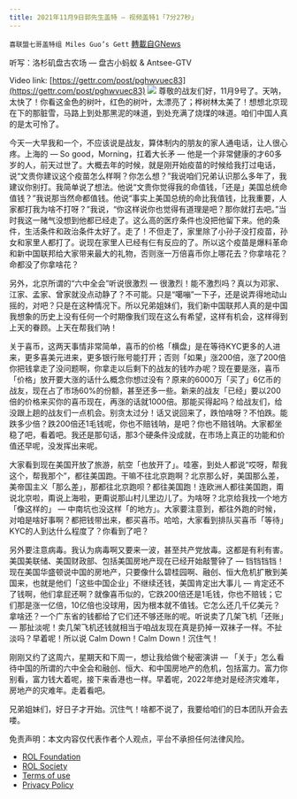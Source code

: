 ```yaml
---
title: 2021年11月9日郭先生盖特 — 视频盖特1「7分27秒」
---
```

`喜联盟七哥盖特组 Miles Guo’s Gett` [轉載自GNews](https://gnews.org/zh-hans/1652181/)

听写：洛杉矶盘古农场 — 盘古小蚂蚁 & Antsee-GTV

Video link: [https://gettr.com/post/pghwvuec83](https://gettr.com/post/pghwvuec83)
![](https://assets.gnews.org/wp-content/uploads/2021/11/1074E05E-AD7A-4222-82A8-31EF0B979852.png)
尊敬的战友们好，11月9号了。天呐，太快了！你看这金色的树叶，红色的树叶，太漂亮了；桦树林太美了！想想北京现在下的那脏雪，马路上到处那黑泥的味道，到处充满了烧煤的味道。咱们中国人真的是太可怜了。

今天一大早我和一个，不应该说是战友，算体制内的朋友的家人通电话，让人很心疼。上海的 — So good，Morning，扛着大长矛 — 他是一个非常健康的才60多岁的人，前天过世了。大概去年的时候，就是刚开始疫苗的时候给我打过电话，说“文贵你建议这个疫苗怎么样啊？你怎么想？”我说咱们兄弟认识那么多年了，我建议你别打。我简单说了想法。他说“文贵你觉得我的命值钱，「还是」美国总统命值钱？”我说那当然命都值钱。他说“事实上美国总统的命比我值钱，比我重要，人家都打我为啥不打呀？”我说，“你这样说你也觉得有道理是吧？那你就打去吧。”当时我这一赌气没想到他都已经走了。这么高的医疗条件也没把他留下来。他的条件，生活条件和政治条件太好了。走了！不但走了，家里除了小孙子没打疫苗，孙女和家里人都打了。说现在家里人已经有仨有反应的了。所以这个疫苗是爆料革命和新中国联邦给大家带来最大的礼物，否则涨一万倍喜币你上哪花去？你拿啥花？命都没了你拿啥花？

另外，北京所谓的“六中全会”听说很激烈 — 很激烈！能不激烈吗？真以为邓家、江家、孟家、曾家就没点动静了？不可能。只是“噶嘣”一下子，还是说弄得地动山摇的，对吧？只是在这种情况下。所以兄弟姐妹们，我们新中国联邦人真的是中国我想象的历史上没有任何一个时期像我们现在这么有希望，这样有机会，这样得到上天的眷顾。上天在帮我们呐！

关于喜币，这两天事情非常简单，喜币的价格「横盘」是在等待KYC更多的人进来，更多喜美元进来，更多银行账号能打开；否则「如果」涨200倍，涨了200倍你把钱拿走了没问题啊，你拿走以后剩下的战友的钱咋办呢？现在要是涨，喜币「价格」放开要大涨的话什么概念你想过没有？原来的6000万「买了」6亿币的战友，现在占了市场60%的份额，甚至还多一些。新来的战友「已经」要以200倍的价格来买你的喜币现在，再涨的话就1000倍。那能买得起吗？给战友们，给没跟上趟的战友们一点机会。别贪太过分！话又说回来了，跌怕啥呀？不怕跌。能跌多少倍？跌200倍还1毛钱呢，你也不赔钱呐，是吧？你也不赔钱呐。大家都坐稳了吧，看着吧。我还是那句话，那3个硬条件没成就，在市场上真正的功能和价值还早呢，没发挥出来呢。

大家看到现在美国开放了旅游，航空「也放开了」。哇塞，到处人都说“哎呀，帮我这个，帮我那个”，都往美国跑。干嘛不往北京跑啊？北京那么好，美国那么差，美帝国主义「那么差」，那都往北京跑呗？都往美国跑！连欧洲人都往美国跑，甭说北京啦，甭说上海啦，更甭说那山村儿里边儿了。为啥呀？北京给我找一个地方「像这样的」 — 中南坑也没这样「的地方」。大家要注意到，都往外跑的时候，对咱是啥好事啊？都把钱带出来，都买喜币。哈哈，大家看到排队买喜币「等待」KYC的人到达什么程度了？你看到了吧？

另外要注意病毒。我认为病毒啊又要来一波，甚至共产党放毒。这都是有利有害。美国美联储、美国财政部、包括美国房地产现在已经开始敲警钟了 — 铛铛铛铛！现在美国华盛顿说中国的房地产，只要像什么碧桂园啊、融创、恒大危机扩散到美国来，也就是他们「这些中国企业」不继续还钱，美国肯定出大事儿 — 肯定还不了钱啊，他们拿屁还啊？就像喜币似的，它跌200倍还是1毛钱，你也不赔钱；它们那是涨一亿倍，10亿倍也没球用，因为根本就不值钱。它怎么还几千亿美元？拿啥还？一个广东省的钱都给了它们还不够还账的呢。听说卖了几架飞机「还账」 — 那扯淡呢！卖几架飞机还钱就相当于咱战友现在真是扔掉一双袜子一样。不扯淡吗？早着呢！所以说 Calm Down！Calm Down！沉住气！

刚刚又约了这周六，星期天和下周一，想让我给做个秘密演讲 — 「关于」怎么看待中国的所谓的六中全会和融创、恒大、和中国房地产的危机，包括富力。富力你别看，富力钱大着呢，接下来香港也一样。早着呢，2022年绝对是经济灾难年，房地产的灾难年。走着看吧。

兄弟姐妹们，好日子才开始。沉住气！啥都不说了，我要给咱们的日本团队开会去喽。

 

免责声明：本文内容仅代表作者个人观点，平台不承担任何法律风险。

- [ROL Foundation](https://rolfoundation.org/)
- [ROL Society](https://rolsociety.org/)
- [Terms of use](https://gnews.org/terms-of-use-3/)
- [Privacy Policy](https://gnews.org/privacy-policy/)
